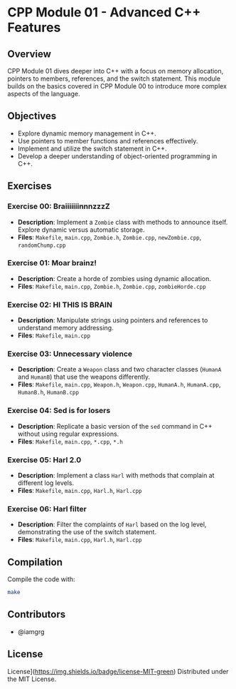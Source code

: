 # CPP Module 01 - Advanced C++ Features

## Overview

CPP Module 01 dives deeper into C++ with a focus on memory allocation, pointers to members, references, and the switch statement. This module builds on the basics covered in CPP Module 00 to introduce more complex aspects of the language.

## Objectives

- Explore dynamic memory management in C++.
- Use pointers to member functions and references effectively.
- Implement and utilize the switch statement in C++.
- Develop a deeper understanding of object-oriented programming in C++.

## Exercises

### Exercise 00: BraiiiiiiinnnzzzZ

- **Description**: Implement a `Zombie` class with methods to announce itself. Explore dynamic versus automatic storage.
- **Files**: `Makefile`, `main.cpp`, `Zombie.h`, `Zombie.cpp`, `newZombie.cpp`, `randomChump.cpp`

### Exercise 01: Moar brainz!

- **Description**: Create a horde of zombies using dynamic allocation.
- **Files**: `Makefile`, `main.cpp`, `Zombie.h`, `Zombie.cpp`, `zombieHorde.cpp`

### Exercise 02: HI THIS IS BRAIN

- **Description**: Manipulate strings using pointers and references to understand memory addressing.
- **Files**: `Makefile`, `main.cpp`

### Exercise 03: Unnecessary violence

- **Description**: Create a `Weapon` class and two character classes (`HumanA` and `HumanB`) that use the weapons differently.
- **Files**: `Makefile`, `main.cpp`, `Weapon.h`, `Weapon.cpp`, `HumanA.h`, `HumanA.cpp`, `HumanB.h`, `HumanB.cpp`

### Exercise 04: Sed is for losers

- **Description**: Replicate a basic version of the `sed` command in C++ without using regular expressions.
- **Files**: `Makefile`, `main.cpp`, `*.cpp`, `*.h`

### Exercise 05: Harl 2.0

- **Description**: Implement a class `Harl` with methods that complain at different log levels.
- **Files**: `Makefile`, `main.cpp`, `Harl.h`, `Harl.cpp`

### Exercise 06: Harl filter

- **Description**: Filter the complaints of `Harl` based on the log level, demonstrating the use of the switch statement.
- **Files**: `Makefile`, `main.cpp`, `Harl.h`, `Harl.cpp`

## Compilation

Compile the code with:

```bash
make
```

## Contributors

- @iamgrg

## License

License](https://img.shields.io/badge/license-MIT-green)
Distributed under the MIT License.
